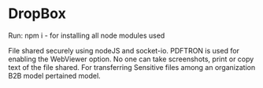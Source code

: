# DropBox

Run: npm i - for installing all node modules used

File shared securely using nodeJS and socket-io.
PDFTRON is used for enabling the WebViewer option.
No one can take screenshots, print or copy text of the file shared.
For transferring Sensitive files among an organization B2B model pertained model.


